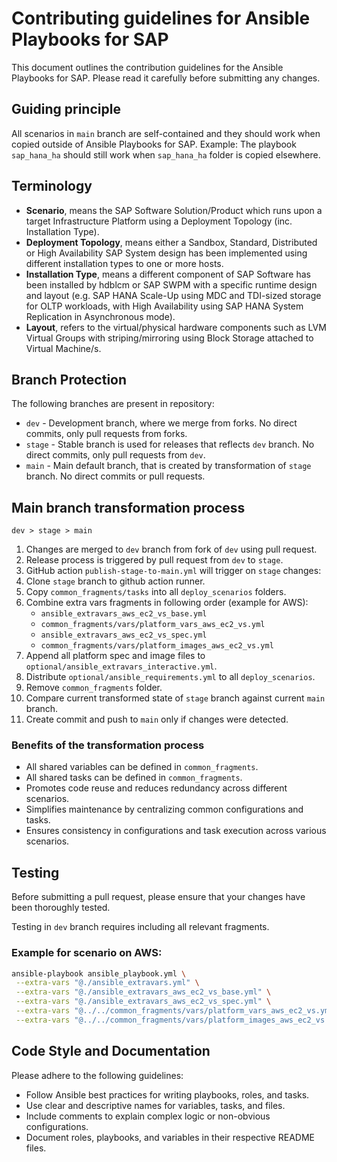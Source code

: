 # Contributing guidelines for Ansible Playbooks for SAP

This document outlines the contribution guidelines for the Ansible Playbooks for SAP. Please read it carefully before submitting any changes.

## Guiding principle
All scenarios in `main` branch are self-contained and they should work when copied outside of Ansible Playbooks for SAP.
Example: The playbook `sap_hana_ha` should still work when `sap_hana_ha` folder is copied elsewhere.

## Terminology
- **Scenario**, means the SAP Software Solution/Product which runs upon a target Infrastructure Platform using a Deployment Topology (inc. Installation Type).  
- **Deployment Topology**, means either a Sandbox, Standard, Distributed or High Availability SAP System design has been implemented using different installation types to one or more hosts.  
- **Installation Type**, means a different component of SAP Software has been installed by hdblcm or SAP SWPM with a specific runtime design and layout (e.g. SAP HANA Scale-Up using MDC and TDI-sized storage for OLTP workloads, with High Availability using SAP HANA System Replication in Asynchronous mode).  
- **Layout**, refers to the virtual/physical hardware components such as LVM Virtual Groups with striping/mirroring using Block Storage attached to Virtual Machine/s.

## Branch Protection
The following branches are present in repository:
- `dev` - Development branch, where we merge from forks. No direct commits, only pull requests from forks.
- `stage` - Stable branch is used for releases that reflects `dev` branch. No direct commits, only pull requests from `dev`.
- `main` - Main default branch, that is created by transformation of `stage` branch. No direct commits or pull requests.

## Main branch transformation process
`dev > stage > main`

1. Changes are merged to `dev` branch from fork of `dev` using pull request.
2. Release process is triggered by pull request from `dev` to `stage`.
3. GitHub action `publish-stage-to-main.yml` will trigger on `stage` changes:
4. Clone `stage` branch to github action runner.
5. Copy `common_fragments/tasks` into all `deploy_scenarios` folders.
6. Combine extra vars fragments in following order (example for AWS):
   - `ansible_extravars_aws_ec2_vs_base.yml`
   - `common_fragments/vars/platform_vars_aws_ec2_vs.yml`
   - `ansible_extravars_aws_ec2_vs_spec.yml`
   - `common_fragments/vars/platform_images_aws_ec2_vs.yml`
7. Append all platform spec and image files to `optional/ansible_extravars_interactive.yml`.
8. Distribute `optional/ansible_requirements.yml` to all `deploy_scenarios`.
9. Remove `common_fragments` folder.
10. Compare current transformed state of `stage` branch against current `main` branch.
11. Create commit and push to `main` only if changes were detected.

### Benefits of the transformation process
- All shared variables can be defined in `common_fragments`.
- All shared tasks can be defined in `common_fragments`.
- Promotes code reuse and reduces redundancy across different scenarios.
- Simplifies maintenance by centralizing common configurations and tasks.
- Ensures consistency in configurations and task execution across various scenarios.

## Testing
Before submitting a pull request, please ensure that your changes have been thoroughly tested.  

Testing in `dev` branch requires including all relevant fragments.  

### Example for scenario on AWS:
```bash
ansible-playbook ansible_playbook.yml \
 --extra-vars "@./ansible_extravars.yml" \
 --extra-vars "@./ansible_extravars_aws_ec2_vs_base.yml" \
 --extra-vars "@./ansible_extravars_aws_ec2_vs_spec.yml" \
 --extra-vars "@../../common_fragments/vars/platform_vars_aws_ec2_vs.yml" \
 --extra-vars "@../../common_fragments/vars/platform_images_aws_ec2_vs.yml"
```


## Code Style and Documentation
Please adhere to the following guidelines:
- Follow Ansible best practices for writing playbooks, roles, and tasks.
- Use clear and descriptive names for variables, tasks, and files.
- Include comments to explain complex logic or non-obvious configurations.
- Document roles, playbooks, and variables in their respective README files.
